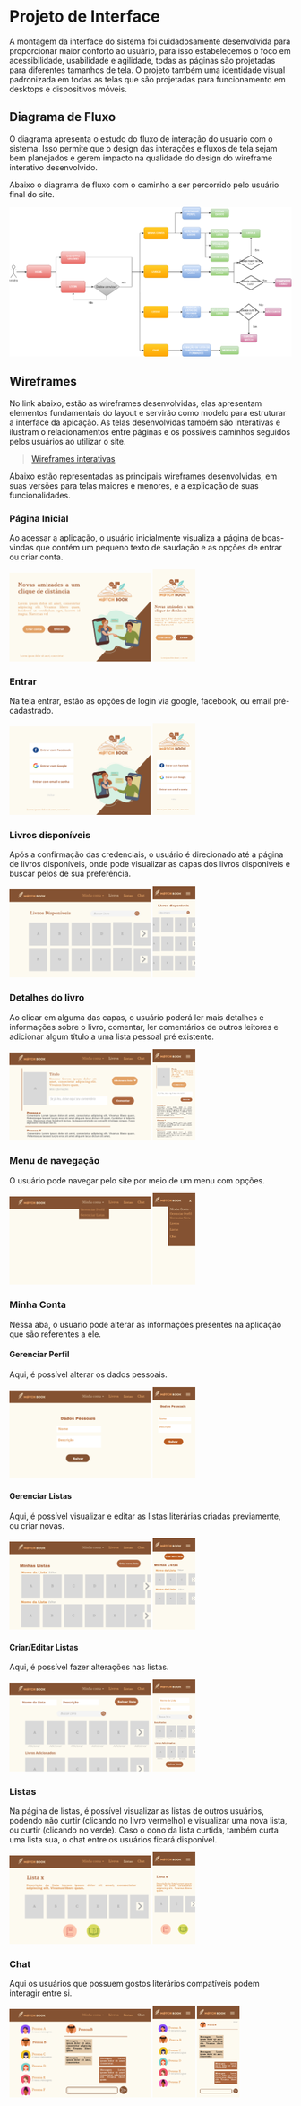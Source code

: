 
# Projeto de Interface

A montagem da interface do sistema foi cuidadosamente desenvolvida para proporcionar maior conforto ao usuário, para isso estabelecemos o foco em acessibilidade, usabilidade e agilidade, todas as páginas são projetadas para diferentes tamanhos de tela. O projeto também uma identidade visual padronizada em todas as telas que são projetadas para funcionamento em desktops e dispositivos móveis.

## Diagrama de Fluxo

O diagrama apresenta o estudo do fluxo de interação do usuário com o sistema. Isso permite que o design das interações e fluxos de tela sejam bem planejados e gerem impacto na qualidade do design do wireframe interativo desenvolvido.

Abaixo o diagrama de fluxo com o caminho a ser percorrido pelo usuário final do site.

<img src="img/diagrama de fluxo.png"/>

## Wireframes

No link abaixo, estão as wireframes desenvolvidas, elas apresentam elementos fundamentais do layout e servirão como modelo para estruturar a interface da apicação. As telas desenvolvidas também são interativas e ilustram o relacionamentos entre páginas e os possíveis caminhos seguidos pelos usuários ao utilizar o site.

> [Wireframes interativas](https://www.canva.com/design/DAE9CQa3vK8/uLpBUynwvJUMHVzxRdLJgg/view?mode=prototype)

Abaixo estão representadas as principais wireframes desenvolvidas, em suas versões para telas maiores e menores, e a explicação de suas funcionalidades.

### Página Inicial

Ao acessar a aplicação, o usuário inicialmente visualiza a página de boas-vindas que contém um pequeno texto de saudação e as opções de entrar ou criar conta.

<img src="img/Wireframe/desktop/paginainicial.png" width="50%"/> <img src="img/Wireframe/celular/Paginainicial.png" width="15%"/>

### Entrar

Na tela entrar, estão as opções de login via google, facebook, ou email pré-cadastrado.

<img src="img/Wireframe/desktop/Entrar.png" width="50%"/> <img src="img/Wireframe/celular/Entrar.png" width="15%"/>

### Livros disponíveis

Após a confirmação das credenciais, o usuário é direcionado até a página de livros disponíveis, onde pode visualizar as capas dos livros disponiveis e buscar pelos de sua preferência.

<img src="img/Wireframe/desktop/Buscar livros.png" width="50%"/> <img src="img/Wireframe/celular/livros.png" width="15%"/>

### Detalhes do livro

Ao clicar em alguma das capas, o usuário poderá ler mais detalhes e informações sobre o livro, comentar, ler comentários de outros leitores e adicionar algum título a uma lista pessoal pré existente. 

<img src="img/Wireframe/desktop/Detalhes Livro.png" width="50%"/> <img src="img/Wireframe/celular/Detalhes Livro.png" width="15%"/>

### Menu de navegação

O usuário pode navegar pelo site por meio de um menu com opções.

<img src="img/Wireframe/desktop/Menu Perfil.png" width="50%"/> <img src="img/Wireframe/celular/Menu 1Perfil.png" width="15%"/>

### Minha Conta

Nessa aba, o usuario pode alterar as informações presentes na aplicação que são referentes a ele.

#### Gerenciar Perfil

Aqui, é possível alterar os dados pessoais.

<img src="img/Wireframe/desktop/Editar Perfil.png" width="50%"/> <img src="img/Wireframe/celular/Editar Perfil.png" width="15%"/>

#### Gerenciar Listas

Aqui, é possível visualizar e editar as listas literárias criadas previamente, ou criar novas.

<img src="img/Wireframe/desktop/Editar Listas.png" width="50%"/> <img src="img/Wireframe/celular/Lista.png" width="15%"/>

#### Criar/Editar Listas

Aqui, é possível fazer alterações nas listas.

<img src="img/Wireframe/desktop/Criar Lista.png" width="50%"/> <img src="img/Wireframe/celular/Criar ista.png" width="15%"/>

### Listas 

Na página de listas, é possível visualizar as listas de outros usuários, podendo não curtir (clicando no livro vermelho) e visualizar uma nova lista, ou curtir (clicando no verde). Caso o dono da lista curtida, também curta uma lista sua, o chat entre os usuários ficará disponível.

<img src="img/Wireframe/desktop/Lista x.png" width="50%"/> <img src="img/Wireframe/celular/Lista x.png" width="15%"/>

### Chat

Aqui os usuários que possuem gostos literários compatíveis podem interagir entre si.

<img src="img/Wireframe/desktop/Chat.png" width="50%"/> <img src="img/Wireframe/celular/Chat.png" width="15%"/> <img src="img/Wireframe/celular/Chat 2.png" width="15%"/>









